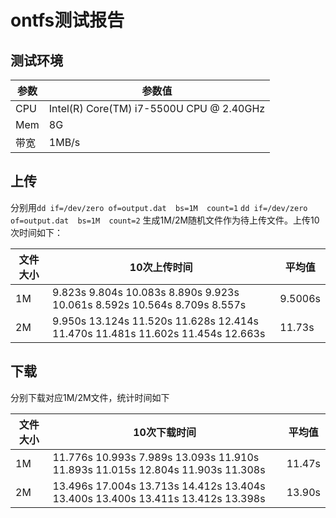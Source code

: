 # ontfs测试报告
## 测试环境

| 参数 | 参数值 |
| ---- | ---- |
| CPU  | Intel(R) Core(TM) i7-5500U CPU @ 2.40GHz |
| Mem  | 8G |
| 带宽 | 1MB/s |

## 上传

分别用`dd if=/dev/zero of=output.dat  bs=1M  count=1` `dd if=/dev/zero of=output.dat  bs=1M  count=2` 生成1M/2M随机文件作为待上传文件。上传10次时间如下：


|文件大小|10次上传时间| 平均值|
|-------------|-------------|-----------------|
|1M           |9.823s 9.804s 10.083s 8.890s 9.923s 10.061s 8.592s 10.564s 8.709s 8.557s| 9.5006s|
|2M           |9.950s 13.124s 11.520s 11.628s 12.414s 11.470s 11.481s 11.602s 11.454s 12.663s | 11.73s|

## 下载

分别下载对应1M/2M文件，统计时间如下

|文件大小|10次下载时间| 平均值|
|-------------|-------------|-----------------|
|1M           |11.776s 10.993s 7.989s 13.093s 11.910s 11.893s 11.015s 12.804s 11.903s 11.308s | 11.47s|
|2M           |13.496s 17.004s 13.713s 14.412s 13.404s 13.400s 13.400s 13.411s 13.412s 13.398s | 13.90s|
